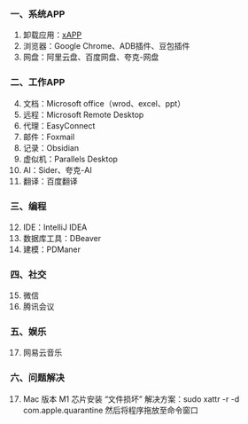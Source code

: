 ### 一、系统APP
1. 卸载应用：[xAPP](https://www.better365.com/)
2. 浏览器：Google Chrome、ADB插件、豆包插件
3. 网盘：阿里云盘、百度网盘、夸克-网盘
### 二、工作APP
4. 文档：Microsoft office（wrod、excel、ppt）
5. 远程：Microsoft Remote Desktop
6. 代理：EasyConnect
7. 邮件：Foxmail
8. 记录：Obsidian
9. 虚似机：Parallels Desktop
10. AI：Sider、夸克-AI
11. 翻译：百度翻译
### 三、编程
12. IDE：IntelliJ IDEA
13. 数据库工具：DBeaver
14. 建模：PDManer
### 四、社交
15. 微信
16. 腾讯会议
### 五、娱乐
17. 网易云音乐 

### 六、问题解决
17. Mac 版本 M1 芯片安装 “文件损坏” 解决方案：sudo xattr -r -d com.apple.quarantine 然后将程序拖放至命令窗口 